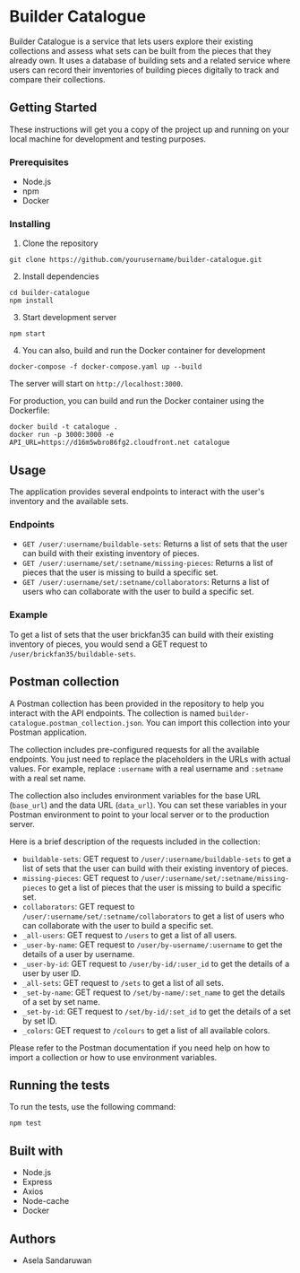 # Builder Catalogue

Builder Catalogue is a service that lets users explore their existing collections and assess what sets can be built from the pieces that they already own. It uses a database of building sets and a related service where users can record their inventories of building pieces digitally to track and compare their collections.


## Getting Started

These instructions will get you a copy of the project up and running on your local machine for development and testing purposes.

### Prerequisites

- Node.js
- npm
- Docker

### Installing

1. Clone the repository
```
git clone https://github.com/yourusername/builder-catalogue.git
```

2. Install dependencies
```
cd builder-catalogue
npm install
```

3. Start development server
```
npm start
```

4. You can also, build and run the Docker container for development
```
docker-compose -f docker-compose.yaml up --build
```

The server will start on `http://localhost:3000`.

For production, you can build and run the Docker container using the Dockerfile:
```
docker build -t catalogue .
docker run -p 3000:3000 -e API_URL=https://d16m5wbro86fg2.cloudfront.net catalogue
```

## Usage

The application provides several endpoints to interact with the user's inventory and the available sets.

### Endpoints

- `GET /user/:username/buildable-sets`: Returns a list of sets that the user can build with their existing inventory of pieces.
- `GET /user/:username/set/:setname/missing-pieces`: Returns a list of pieces that the user is missing to build a specific set.
- `GET /user/:username/set/:setname/collaborators`: Returns a list of users who can collaborate with the user to build a specific set.

### Example

To get a list of sets that the user brickfan35 can build with their existing inventory of pieces, you would send a GET request to `/user/brickfan35/buildable-sets`.


## Postman collection
A Postman collection has been provided in the repository to help you interact with the API endpoints. The collection is named `builder-catalogue.postman_collection.json`. You can import this collection into your Postman application.

The collection includes pre-configured requests for all the available endpoints. You just need to replace the placeholders in the URLs with actual values. For example, replace `:username` with a real username and `:setname` with a real set name.

The collection also includes environment variables for the base URL (`base_url`) and the data URL (`data_url`). You can set these variables in your Postman environment to point to your local server or to the production server.

Here is a brief description of the requests included in the collection:

- `buildable-sets`: GET request to `/user/:username/buildable-sets` to get a list of sets that the user can build with their existing inventory of pieces.
- `missing-pieces`: GET request to `/user/:username/set/:setname/missing-pieces` to get a list of pieces that the user is missing to build a specific set.
- `collaborators`: GET request to `/user/:username/set/:setname/collaborators` to get a list of users who can collaborate with the user to build a specific set.
- `_all-users`: GET request to `/users` to get a list of all users.
- `_user-by-name`: GET request to `/user/by-username/:username` to get the details of a user by username.
- `_user-by-id`: GET request to `/user/by-id/:user_id` to get the details of a user by user ID.
- `_all-sets`: GET request to `/sets` to get a list of all sets.
- `_set-by-name`: GET request to `/set/by-name/:set_name` to get the details of a set by set name.
- `_set-by-id`: GET request to `/set/by-id/:set_id` to get the details of a set by set ID.
- `_colors`: GET request to `/colours` to get a list of all available colors.

Please refer to the Postman documentation if you need help on how to import a collection or how to use environment variables.

## Running the tests

To run the tests, use the following command:
```
npm test
```

## Built with

- Node.js
- Express
- Axios
- Node-cache
- Docker

## Authors

- Asela Sandaruwan
